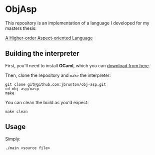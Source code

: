 # ObjAsp

This repository is an implementation of a language I developed for my masters thesis:

[A Higher-order Aspect-oriented Language](https://github.com/downloads/jbrunton/obj-asp/report.pdf)


## Building the interpreter

First, you'll need to install **OCaml**, which you can [download from here](http://caml.inria.fr/ocaml/release.en.html).

Then, clone the repository and ```make``` the interpreter:

    git clone git@github.com:jbrunton/obj-asp.git
    cd obj-asp/oasp
    make
    
You can clean the build as you'd expect:

    make clean

## Usage

Simply:

    ./main <source file>

